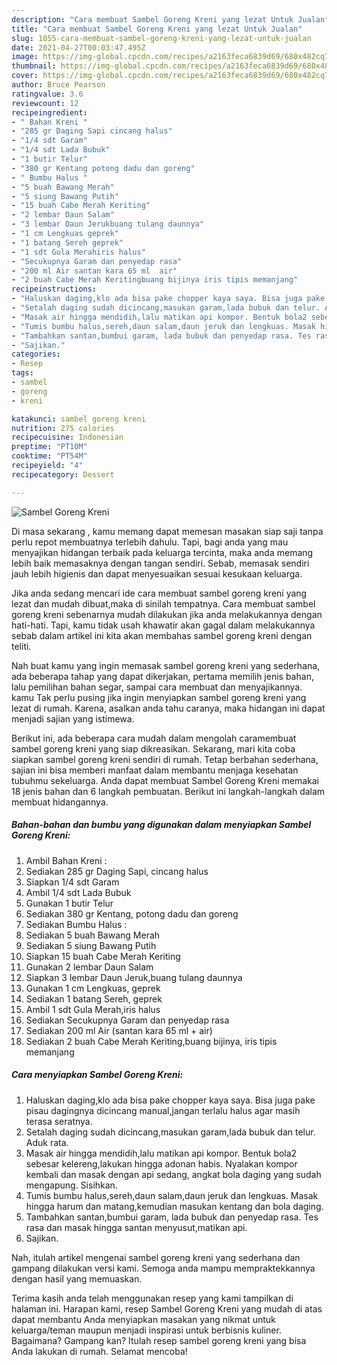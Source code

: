 ```yaml
---
description: "Cara membuat Sambel Goreng Kreni yang lezat Untuk Jualan"
title: "Cara membuat Sambel Goreng Kreni yang lezat Untuk Jualan"
slug: 1055-cara-membuat-sambel-goreng-kreni-yang-lezat-untuk-jualan
date: 2021-04-27T00:03:47.495Z
image: https://img-global.cpcdn.com/recipes/a2163feca6839d69/680x482cq70/sambel-goreng-kreni-foto-resep-utama.jpg
thumbnail: https://img-global.cpcdn.com/recipes/a2163feca6839d69/680x482cq70/sambel-goreng-kreni-foto-resep-utama.jpg
cover: https://img-global.cpcdn.com/recipes/a2163feca6839d69/680x482cq70/sambel-goreng-kreni-foto-resep-utama.jpg
author: Bruce Pearson
ratingvalue: 3.6
reviewcount: 12
recipeingredient:
- " Bahan Kreni "
- "285 gr Daging Sapi cincang halus"
- "1/4 sdt Garam"
- "1/4 sdt Lada Bubuk"
- "1 butir Telur"
- "380 gr Kentang potong dadu dan goreng"
- " Bumbu Halus "
- "5 buah Bawang Merah"
- "5 siung Bawang Putih"
- "15 buah Cabe Merah Keriting"
- "2 lembar Daun Salam"
- "3 lembar Daun Jerukbuang tulang daunnya"
- "1 cm Lengkuas geprek"
- "1 batang Sereh geprek"
- "1 sdt Gula Merahiris halus"
- "Secukupnya Garam dan penyedap rasa"
- "200 ml Air santan kara 65 ml  air"
- "2 buah Cabe Merah Keritingbuang bijinya iris tipis memanjang"
recipeinstructions:
- "Haluskan daging,klo ada bisa pake chopper kaya saya. Bisa juga pake pisau dagingnya dicincang manual,jangan terlalu halus agar masih terasa seratnya."
- "Setalah daging sudah dicincang,masukan garam,lada bubuk dan telur. Aduk rata."
- "Masak air hingga mendidih,lalu matikan api kompor. Bentuk bola2 sebesar kelereng,lakukan hingga adonan habis. Nyalakan kompor kembali dan masak dengan api sedang, angkat bola daging yang sudah mengapung. Sisihkan."
- "Tumis bumbu halus,sereh,daun salam,daun jeruk dan lengkuas. Masak hingga harum dan matang,kemudian masukan kentang dan bola daging."
- "Tambahkan santan,bumbui garam, lada bubuk dan penyedap rasa. Tes rasa dan masak hingga santan menyusut,matikan api."
- "Sajikan."
categories:
- Resep
tags:
- sambel
- goreng
- kreni

katakunci: sambel goreng kreni 
nutrition: 275 calories
recipecuisine: Indonesian
preptime: "PT10M"
cooktime: "PT54M"
recipeyield: "4"
recipecategory: Dessert

---
```



![Sambel Goreng Kreni](https://img-global.cpcdn.com/recipes/a2163feca6839d69/680x482cq70/sambel-goreng-kreni-foto-resep-utama.jpg)

Di masa  sekarang , kamu memang dapat memesan masakan siap saji tanpa perlu repot membuatnya terlebih dahulu. Tapi, bagi anda yang mau menyajikan hidangan terbaik pada keluarga tercinta, maka anda memang lebih baik memasaknya dengan tangan sendiri. Sebab, memasak sendiri jauh lebih higienis dan dapat menyesuaikan sesuai kesukaan keluarga.

Jika anda sedang mencari ide cara membuat sambel goreng kreni yang lezat dan mudah dibuat,maka di sinilah tempatnya. Cara membuat sambel goreng kreni  sebenarnya mudah dilakukan jika anda melakukannya dengan hati-hati. Tapi, kamu tidak usah khawatir akan gagal dalam melakukannya 
sebab dalam artikel ini kita akan membahas sambel goreng kreni dengan teliti.  



Nah buat kamu yang ingin memasak sambel goreng kreni yang sederhana, ada beberapa tahap yang dapat dikerjakan, pertama memilih jenis bahan, lalu pemilihan bahan segar, sampai cara membuat dan menyajikannya. kamu Tak perlu pusing jika ingin menyiapkan sambel goreng kreni yang lezat di rumah. Karena, asalkan anda  tahu caranya, maka hidangan ini dapat menjadi sajian yang istimewa.

Berikut ini, ada beberapa cara mudah dalam mengolah caramembuat sambel goreng kreni yang siap dikreasikan. Sekarang, mari kita coba siapkan sambel goreng kreni sendiri di rumah. Tetap berbahan sederhana, sajian ini bisa memberi manfaat dalam membantu menjaga kesehatan tubuhmu sekeluarga. Anda dapat membuat Sambel Goreng Kreni memakai 18 jenis bahan dan 6 langkah pembuatan. Berikut ini langkah-langkah dalam membuat hidangannya.

<!--inarticleads1-->

##### Bahan-bahan dan bumbu yang digunakan dalam menyiapkan Sambel Goreng Kreni:

1. Ambil  Bahan Kreni :
1. Sediakan 285 gr Daging Sapi, cincang halus
1. Siapkan 1/4 sdt Garam
1. Ambil 1/4 sdt Lada Bubuk
1. Gunakan 1 butir Telur
1. Sediakan 380 gr Kentang, potong dadu dan goreng
1. Sediakan  Bumbu Halus :
1. Sediakan 5 buah Bawang Merah
1. Sediakan 5 siung Bawang Putih
1. Siapkan 15 buah Cabe Merah Keriting
1. Gunakan 2 lembar Daun Salam
1. Siapkan 3 lembar Daun Jeruk,buang tulang daunnya
1. Gunakan 1 cm Lengkuas, geprek
1. Sediakan 1 batang Sereh, geprek
1. Ambil 1 sdt Gula Merah,iris halus
1. Sediakan Secukupnya Garam dan penyedap rasa
1. Sediakan 200 ml Air (santan kara 65 ml + air)
1. Sediakan 2 buah Cabe Merah Keriting,buang bijinya, iris tipis memanjang




<!--inarticleads2-->

##### Cara menyiapkan Sambel Goreng Kreni:

1. Haluskan daging,klo ada bisa pake chopper kaya saya. Bisa juga pake pisau dagingnya dicincang manual,jangan terlalu halus agar masih terasa seratnya.
1. Setalah daging sudah dicincang,masukan garam,lada bubuk dan telur. Aduk rata.
1. Masak air hingga mendidih,lalu matikan api kompor. Bentuk bola2 sebesar kelereng,lakukan hingga adonan habis. Nyalakan kompor kembali dan masak dengan api sedang, angkat bola daging yang sudah mengapung. Sisihkan.
1. Tumis bumbu halus,sereh,daun salam,daun jeruk dan lengkuas. Masak hingga harum dan matang,kemudian masukan kentang dan bola daging.
1. Tambahkan santan,bumbui garam, lada bubuk dan penyedap rasa. Tes rasa dan masak hingga santan menyusut,matikan api.
1. Sajikan.




Nah, itulah artikel mengenai  sambel goreng kreni  yang sederhana dan gampang dilakukan versi kami. Semoga anda mampu mempraktekkannya dengan hasil yang memuaskan. 

Terima kasih anda telah menggunakan resep yang kami tampilkan di halaman ini. Harapan kami, resep  Sambel Goreng Kreni yang mudah di atas dapat membantu Anda menyiapkan masakan yang nikmat untuk keluarga/teman maupun menjadi inspirasi untuk berbisnis kuliner. Bagaimana? Gampang kan? Itulah resep sambel goreng kreni yang bisa Anda lakukan di rumah. Selamat mencoba!

